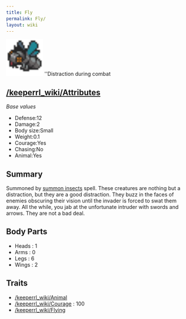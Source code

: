 ```yaml
---
title: Fly
permalink: Fly/
layout: wiki
---
```


<img src="fly.png" title="fig:fly.png" alt="fly.png" width="100" />
''Distraction during combat

[/keeperrl_wiki/Attributes](/keeperrl_wiki/Attributes "wikilink")
-------------------------------------

*Base values*

-   Defense:12
-   Damage:2
-   Body size:Small
-   Weight:0.1
-   Courage:Yes
-   Chasing:No
-   Animal:Yes

Summary
-------

Summoned by [summon insects](/keeperrl_wiki/Summon_Insects "wikilink") spell.
These creatures are nothing but a distraction, but they are a good
distraction. They buzz in the faces of enemies obscuring their vision
until the invader is forced to swat them away. All the while, you jab at
the unfortunate intruder with swords and arrows. They are not a bad
deal.

Body Parts
----------

-   Heads : 1
-   Arms : 0
-   Legs : 6
-   Wings : 2

Traits
------

-   [/keeperrl_wiki/Animal](/keeperrl_wiki/Animal "wikilink")
-   [/keeperrl_wiki/Courage](/keeperrl_wiki/Courage "wikilink") : 100
-   [/keeperrl_wiki/Flying](/keeperrl_wiki/Flying "wikilink")

